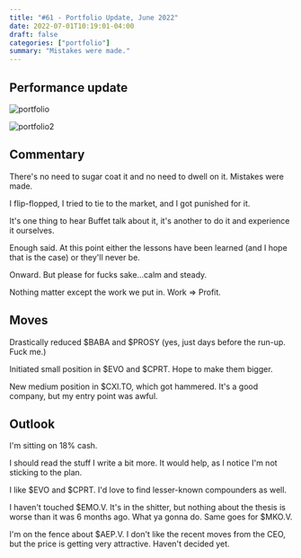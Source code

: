```yaml
---
title: "#61 - Portfolio Update, June 2022"
date: 2022-07-01T10:19:01-04:00
draft: false
categories: ["portfolio"]
summary: "Mistakes were made."
---
```


## Performance update

![portfolio](/images/portfolio-update-202206.png)

![portfolio2](/images/portfolio-update-202206(2).png)

## Commentary

There's no need to sugar coat it and no need to dwell on it. Mistakes were made.

I flip-flopped, I tried to tie to the market, and I got punished for it. 

It's one thing to hear Buffet talk about it, it's another to do it and experience it ourselves.

Enough said. At this point either the lessons have been learned (and I hope that is the case) or they'll never be.

Onward. But please for fucks sake...calm and steady.

Nothing matter except the work we put in. Work => Profit.

## Moves

Drastically reduced $BABA and $PROSY (yes, just days before the run-up. Fuck me.)

Initiated small position in $EVO and $CPRT. Hope to make them bigger.

New medium position in $CXI.TO, which got hammered. It's a good company, but my entry point was awful.

## Outlook

I'm sitting on 18% cash. 

I should read the stuff I write a bit more. It would help, as I notice I'm not sticking to the plan.

I like $EVO and $CPRT. I'd love to find lesser-known compounders as well.

I haven't touched $EMO.V. It's in the shitter, but nothing about the thesis is worse than it was 6 months ago. What ya gonna do. Same goes for $MKO.V.

I'm on the fence about $AEP.V. I don't like the recent moves from the CEO, but the price is getting very attractive. Haven't decided yet.